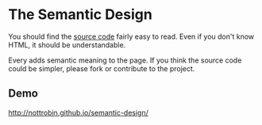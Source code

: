 The Semantic Design
===

You should find the [source code](index.html) fairly easy to read.
Even if you don't know HTML, it should be understandable.

Every <element> adds semantic meaning to the page.
If you think the source code could be simpler,
please fork or contribute to the project.

Demo
---

http://nottrobin.github.io/semantic-design/
